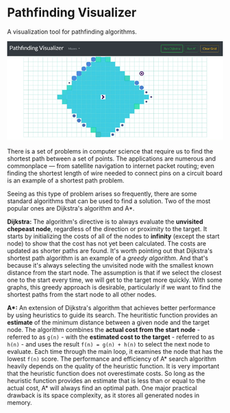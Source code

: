 # Pathfinding Visualizer
A visualization tool for pathfinding algorithms.

<img src="media/pathfinding.png" width="700">

There is a set of problems in computer science that require us to find the shortest path between a set of points. The applications are numerous and commonplace — from satellite navigation to internet packet routing; even finding the shortest length of wire needed to connect pins on a circuit board is an example of a shortest path problem.

Seeing as this type of problem arises so frequently, there are some standard algorithms that can be used to find a solution. Two of the most popular ones are Dijkstra's algorithm and A*.

__Dijkstra:__ The algorithm's directive is to always evaluate the __unvisited chepeast node__, regardless of the direction or proximity to the target. It starts by initializing the costs of all of the nodes to __infinity__ (except the start node) to show that the cost has not yet been calculated. The costs are updated as shorter paths are found. 
It's worth pointing out that Dijkstra's shortest path algorithm is an example of a _greedy algorithm_. And that's because it's always selecting the unvisited node with the smallest known distance from the start node. The assumption is that if we select the closest one to the start every time, we will get to the target more quickly. With some graphs, this greedy approach is desirable, particularly if we want to find the shortest paths from the start node to all other nodes.

__A*:__ An extension of Dijkstra's algorithm that achieves better performance by using heuristics to guide its search. The heuritistic function provides an __estimate__ of the minimum distance between a given node and the target node. The algorithm combines the __actual cost from the start node__ - referred to as `g(n)` - with the __estimated cost to the target__ - referred to as `h(n)` - and uses the result `f(n) = g(n) + h(n)` to select the next node to evaluate. Each time through the main loop, it examines the node that has the lowest `f(n)` score. The performance and efficiency of A* search algorithm heavily depends on the quality of the heuristic function. It is very important that the heuristic function does not overestimate costs. So long as the heuristic function provides an estimate that is less than or equal to the actual cost, A* will always find an optimal path. One major practical drawback is its space complexity, as it stores all generated nodes in memory. 
